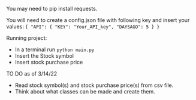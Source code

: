You may need to pip install requests.

You will need to create a config.json file with following key and insert your values:
`{ "API": { "KEY": "Your_API_key", "DAYSAGO": 5 } }`

Running project:

- In a terminal run `python main.py`
- Insert the Stock symbol
- Insert stock purchase price

TO DO as of 3/14/22

- Read stock symbol(s) and stock purchase price(s) from csv file.
- Think about what classes can be made and create them.
